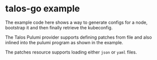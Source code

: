 # talos-go example

The example code here shows a way to generate configs for a node, bootstrap it and then finally retrieve the kubeconfig.

The Talos Pulumi provider supports defining patches from file and also inlined into the pulumi program as shown in the example.

The patches resource supports loading either `json` or `yaml` files.
